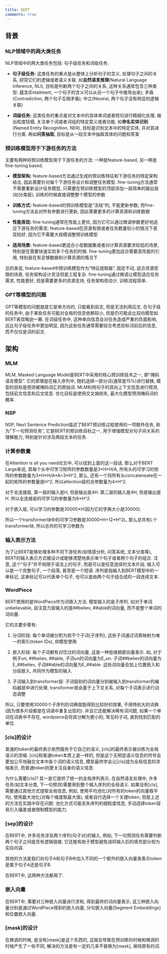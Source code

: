 ```yaml
---
title: BERT
comments: true
---
```


## 背景

### NLP领域中的两大类任务

NLP领域中的两大类任务包括: 句子级任务和词级任务.

- **句子级任务:** 这类任务的重点是从整体上分析句子的含义, 处理句子之间的关系, 研究它们的逻辑或者语义关联. 如**自然语言推理**(Natural Language Inference, NLI), 目标是判断两个句子之间的关系, 这种关系通常包含三种类型: 蕴含(Entailment, 一个句子的含义可以从另一个句子中推导出来); 矛盾(Contradiction, 两个句子互相矛盾); 中立(Neutral, 两个句子没有明显的逻辑关联)
    
- **词级任务:** 这类任务的重点是对文本中的具体单词或者短句进行精细化处理, 输出粒度较细, 关注单个词或者词组的特定意义或者功能. 如**命名实体识别**(Named Entity Recognition, NER), 目标是识别文本中的特定实体, 并对其进行分类. 再如**问答抽取**, 目标是从一段文本中抽取具体的问题和答案
    
### 预训练模型用于下游任务的方法

主要有两种将预训练模型用于下游任务的方法: 一种是feature-based, 另一种是fine-tuning based.

- **模型架构:** feature-based方法通过生成的预训练特征和下游任务的特定架构结合, 因此需要针对每个下游任务设计和调整任务模型. fine-tuning方法通常不需要重新设计任务模型, 只需要在预训练模型的顶部添加一层简单的输出层(如分类层), 训练的时候直接调整整个模型的参数
    
- **训练方式:** feature-based的预训练模型是”冻结”的, 不能更新参数; 而fine-tuning方法会对所有参数进行更新, 因此需要更多的计算资源和训练数据
    
- **性能表现:** fine-tuning通常在性能上更优, 因为它可以通过微调参数更好地适应下游任务的需求; feature-based在资源有限或者任务数量较小的情况下表现较好, 因为它不需要大规模调整预训练模型
    
- **适用场景:** feature-based更适合小型数据集或者对计算资源要求较低的场景, 特别是在需要快速实验多个任务的时候. fine-tuning更加适合需要高性能的引用, 特别是在有足够数据和计算资源的情况下
    
总的来说, feature-based中预训练模型作为”特征提取器”, 固定不动, 适合资源受限的场景, 任务架构设计灵活但是工程复杂. fine-tuning通过微调让模型适应任务需求, 性能更好, 但是需要更多的资源支持, 任务架构改动少, 训练流程简单.  

### GPT等模型的问题

GPT等模型的问题就是它是单方向的, 只能看到前文, 但是无法利用后文. 在句子级的任务中, 由于某些任务可能对全局的信息依赖较小, 但是仍可能会比双向模型如BERT表现略逊一筹. 在词级任务中, 这种单向信息会对任务造成严重的负面影响, 远比句子级任务中更加明显, 因为这些任务通常需要综合考虑目标词前后的信息, 而不仅仅是词的前文.

## 架构

### MLM

MLM, Masked Language Model是BERT中采用的核心预训练技术之一, 即”掩码语言模型”. 它的原理是在输入序列中, 随机选择一部分词(通常是15%)进行替换, 模型的目标是预测被掩码词汇的原始词. MLM利用句子的双向上下文信息进行预测, 包括前文信息和后文信息. 优化目标是使用交叉熵损失, 最大化模型预测掩码词的概率.

### NSP

NSP, Next Sentence Prediction描述了BERT预训练过程使用的一项额外任务, 称为”下一句预测任务”, 它是BERT的预训练目标之一, 用于增强模型对句子间关系的理解能力, 特别是针对涉及两段文本的任务.

### 计算参数量

在Attention is all you need论文中, 可以找到上面的这一段话, 那么对于BERT Large来说, 其每个头中可学习矩阵的参数数量是3\*H\*H/A, 所有头的可学习的矩阵的参数数量为3\*H\*H/A\*A=3\*H^2, 那么, 还有一个将所有头concateneate在一起的矩阵的参数量是H^2, 所以attention层的总参数量为4\*H^2.

对于全连接层, 第一层的输入是H, 但是输出是4H. 第二层的输入是4H, 但是输出是H. 所以全连接层的可学习的参数量为8\*H^2.

对于嵌入层, 可以学习的参数是30000\*H(因为它的字典大小是30000).

所以一个transformer块中的可学习参数是30000\*H+12\*H^2L, 那么总共有L个transformer块, 所以总共的可学习参数为

### 输入表示方法

为了让BERT能够处理多种不同下游任务(如情感分析, 问答系统, 文本分类等), BERT的输入表示方式被设计成能够清楚地表示单个句子或者两个句子的组合. 注意, 这个”句子”并不局限于语法上的句子, 而是可以是任意连续的文本片段, 输入可以是一个完整句子, 一个段落, 甚至是一个短语. 序列是指输入到BERT模型中的一串标记, 这串标记可以代表单个句子, 也可以是由两个句子组合成的一段连续文本.

### WordPiece

BERT使用的是WordPiece作为词嵌入方法. 模型输入的是子序列, 如对于单词unbelievable, 自注意力层输入的是##believ, ##able的词向量, 而不是整个单词的词向量.

它的主要步骤有:

1. 分词阶段: 每个单词被分割为若干个子词(子序列), 这些子词通过词表映射为唯一的索引(token IDs), 供模型使用
    
2. 嵌入阶段: 每个子词都有对饮过的词向量, 这是一种低维稠密向量表示. 如, 对于例子un, ##believ, ##able, 子词un的词向量为E_un. 子词##believ的词向量为E_##believ, 子词##able的词向量为E_##able. 这些词向量会加上位置嵌入和分段嵌入, 共同作为模型的输入
    
3. 子词输入到transformer层: 子词级别的词向量分别被输入到transformer的编码器层中进行处理, transformer层会基于上下文关系, 对每个子词表示进行动态调整

所以, 只要使用30000个子序列的词典就能得到比较好的效果, 不用特别大的词典(因为很多片段都是在词语中重复出现的). 并且它还能解决稀有词问题, 如果一个单词在词表中不存在, wordpiece会将其分解为更小的, 常见的子词, 直到找到匹配的单位.

### [cls]的设计

普通的token的最终表示依然服务于它自己的语义, [cls]的最终表示被训练为全局语义的浓缩. [cls]和普通token本质上是一样的, 但是这个无明显语义信息的符号会更加公平地融合文本中各个词的语义信息, 模型最终学会让[cls]成为全局信息的浓缩表示, 而普通token则更关注自身的语义信息.

为什么需要[cls]? 其一是它提供了统一的全局序列表示, 在自然语言处理中, 许多任务(如文本分类, 下一句预测)需要用到整个输入序列的全局语义. 如果没有[cls], 需要通过其他方式提取全局信息, 例如, 使用平均池化(对所有的token的向量取平均), 使用最大池化(对每个维度取最大值), 或者自行选择一个关键token, 但是上述的方法在实践中存在问题: 池化方式可能丢失序列的细粒度信息, 手动选择token容易引入偏差或者限制模型的能力.

### [sep]的设计

在BERT中, 许多任务涉及两个序列(句子对)的输入, 例如, 下一句预测任务需要判断两个句子之间是否有逻辑链接, 它还能有助于模型避免误将输入后的填充部分视为实际内容.

其他的方法是我们向句子A和句子B中加入不同的一个额外的嵌入向量来表示token是属于句子A还是句子B.

在BERT中, 这两种方法都用了.

### 嵌入向量

在BERT中, 需要对三种嵌入向量进行求和, 得到最终的词向量表示, 这三种嵌入向量分别是通过WordPiece得到的嵌入向量, 分句嵌入向量(Segment Embeddings)和位置嵌入向量.

### [mask]的设计

在微调的时候, 是没有[mask]是这个东西的, 这就会导致在预训练的时候和微调的时候产生了一些不同, 解决的方法是有一定的几率不替换为[mask], 保持原有的词.